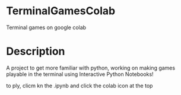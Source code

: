 # TerminalGamesColab
Terminal games on google colab

# Description
A project to get more familiar with python, working on making games playable in the terminal using Interactive Python Notebooks!

to ply, clicm kn the .ipynb and click the colab icon at the top